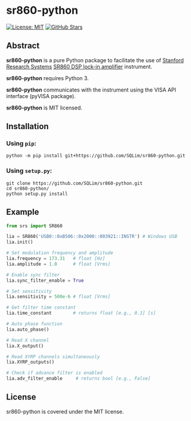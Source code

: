 # sr860-python

[![License: MIT](https://img.shields.io/badge/License-MIT-yellow.svg)](https://github.com/SQLim/sr860-python/blob/main/LICENSE)
[![GitHub Stars](https://img.shields.io/github/stars/SQLim/sr860-python.svg?style=social&label=Star&maxAge=3600)](https://github.com/SQLim/sr860-python)


## Abstract

**sr860-python** is a pure Python package to facilitate the use of [Stanford Research Systems](https://thinksrs.com) [SR860 DSP lock-in amplifier](https://thinksrs.com/products/sr860.html) instrument.

**sr860-python** requires Python 3.

**sr860-python** communicates with the instrument using the VISA API interface (pyVISA package). 

**sr860-python** is MIT licensed.


## Installation

### Using `pip`:
```text
python -m pip install git+https://github.com/SQLim/sr860-python.git
```

### Using `setup.py`:
```text
git clone https://github.com/SQLim/sr860-python.git
cd sr860-python/
python setup.py install
```


## Example

```python
from srs import SR860

lia = SR860('USB0::0xB506::0x2000::003921::INSTR') # Windows USB 
lia.init()

# Set modulation frequency and amplitude
lia.frequency = 173.31   # float [Hz]
lia.amplitude = 1.0      # float [Vrms]

# Enable sync filter
lia.sync_filter_enable = True

# Set sensitivity
lia.sensitivity = 500e-6 # float [Vrms]

# Get filter time constant
lia.time_constant        # returns float [e.g., 0.1] [s]

# Auto phase function
lia.auto_phase()

# Read X channel
lia.X_output()

# Read XYRP channels simultaneously
lia.XYRP_outputs()

# Check if advance filter is enabled
lia.adv_filter_enable     # returns bool [e.g., False]
```


## License
sr860-python is covered under the MIT license.
